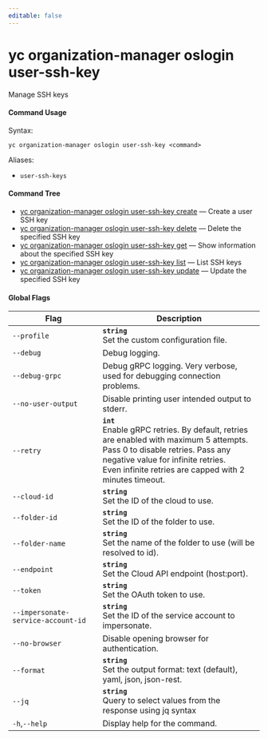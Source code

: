 ```yaml
---
editable: false
---
```


# yc organization-manager oslogin user-ssh-key

Manage SSH keys

#### Command Usage

Syntax: 

`yc organization-manager oslogin user-ssh-key <command>`

Aliases: 

- `user-ssh-keys`

#### Command Tree

- [yc organization-manager oslogin user-ssh-key create](create.md) — Create a user SSH key
- [yc organization-manager oslogin user-ssh-key delete](delete.md) — Delete the specified SSH key
- [yc organization-manager oslogin user-ssh-key get](get.md) — Show information about the specified SSH key
- [yc organization-manager oslogin user-ssh-key list](list.md) — List SSH keys
- [yc organization-manager oslogin user-ssh-key update](update.md) — Update the specified SSH key

#### Global Flags

| Flag | Description |
|----|----|
|`--profile`|<b>`string`</b><br/>Set the custom configuration file.|
|`--debug`|Debug logging.|
|`--debug-grpc`|Debug gRPC logging. Very verbose, used for debugging connection problems.|
|`--no-user-output`|Disable printing user intended output to stderr.|
|`--retry`|<b>`int`</b><br/>Enable gRPC retries. By default, retries are enabled with maximum 5 attempts.<br/>Pass 0 to disable retries. Pass any negative value for infinite retries.<br/>Even infinite retries are capped with 2 minutes timeout.|
|`--cloud-id`|<b>`string`</b><br/>Set the ID of the cloud to use.|
|`--folder-id`|<b>`string`</b><br/>Set the ID of the folder to use.|
|`--folder-name`|<b>`string`</b><br/>Set the name of the folder to use (will be resolved to id).|
|`--endpoint`|<b>`string`</b><br/>Set the Cloud API endpoint (host:port).|
|`--token`|<b>`string`</b><br/>Set the OAuth token to use.|
|`--impersonate-service-account-id`|<b>`string`</b><br/>Set the ID of the service account to impersonate.|
|`--no-browser`|Disable opening browser for authentication.|
|`--format`|<b>`string`</b><br/>Set the output format: text (default), yaml, json, json-rest.|
|`--jq`|<b>`string`</b><br/>Query to select values from the response using jq syntax|
|`-h`,`--help`|Display help for the command.|
